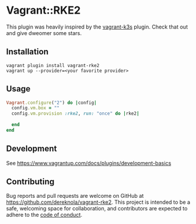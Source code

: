 # Vagrant::RKE2
This plugin was heavily inspired by the [vagrant-k3s](https://github.com/dweomer/vagrant-k3s) plugin. Check that out and give dweomer some stars.

## Installation

```shell
vagrant plugin install vagrant-rke2
vagrant up --provider=<your favorite provider>
```

## Usage

```ruby
Vagrant.configure("2") do |config|
  config.vm.box = ""
  config.vm.provision :rke2, run: "once" do |rke2|
   
  end
end

```
## Development

See https://www.vagrantup.com/docs/plugins/development-basics

## Contributing

Bug reports and pull requests are welcome on GitHub at https://github.com/dereknola/vagrant-rke2. This project is intended to be a safe, welcoming space for collaboration, and contributors are expected to adhere to the [code of conduct](CODE_OF_CONDUCT.md).